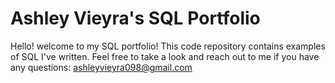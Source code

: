# Ashley Vieyra's SQL Portfolio 

Hello! welcome to my SQL portfolio! This code repository contains examples of SQL I've written. Feel free to take a look and reach out to me if you have any questions: 
ashleyvieyra098@gmail.com
